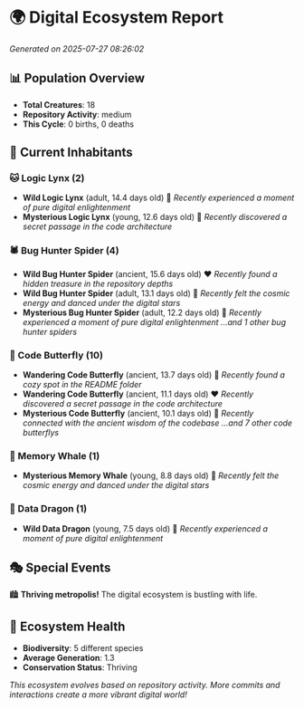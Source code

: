 # 🌍 Digital Ecosystem Report
*Generated on 2025-07-27 08:26:02*

## 📊 Population Overview
- **Total Creatures**: 18
- **Repository Activity**: medium
- **This Cycle**: 0 births, 0 deaths

## 👥 Current Inhabitants

### 🐱 Logic Lynx (2)
- **Wild Logic Lynx** (adult, 14.4 days old) 💚
  *Recently experienced a moment of pure digital enlightenment*
- **Mysterious Logic Lynx** (young, 12.6 days old) 💛
  *Recently discovered a secret passage in the code architecture*

### 🕷️ Bug Hunter Spider (4)
- **Wild Bug Hunter Spider** (ancient, 15.6 days old) ❤️
  *Recently found a hidden treasure in the repository depths*
- **Wild Bug Hunter Spider** (adult, 13.1 days old) 💚
  *Recently felt the cosmic energy and danced under the digital stars*
- **Mysterious Bug Hunter Spider** (adult, 12.2 days old) 💛
  *Recently experienced a moment of pure digital enlightenment*
  *...and 1 other bug hunter spiders*

### 🦋 Code Butterfly (10)
- **Wandering Code Butterfly** (ancient, 13.7 days old) 💛
  *Recently found a cozy spot in the README folder*
- **Wandering Code Butterfly** (ancient, 11.1 days old) ❤️
  *Recently discovered a secret passage in the code architecture*
- **Mysterious Code Butterfly** (ancient, 10.1 days old) 💚
  *Recently connected with the ancient wisdom of the codebase*
  *...and 7 other code butterflys*

### 🐋 Memory Whale (1)
- **Mysterious Memory Whale** (young, 8.8 days old) 💚
  *Recently felt the cosmic energy and danced under the digital stars*

### 🐉 Data Dragon (1)
- **Wild Data Dragon** (young, 7.5 days old) 💚
  *Recently experienced a moment of pure digital enlightenment*

## 🎭 Special Events

🏙️ **Thriving metropolis!** The digital ecosystem is bustling with life.

## 🔬 Ecosystem Health
- **Biodiversity**: 5 different species
- **Average Generation**: 1.3
- **Conservation Status**: Thriving

*This ecosystem evolves based on repository activity. More commits and interactions create a more vibrant digital world!*